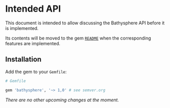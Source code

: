 Intended API
============

This document is intended to allow discussing the Bathysphere API before it is implemented.

Its contents will be moved to the gem [`README`][readme] when the corresponding features are implemented.

  [readme]: ../README.md

Installation
------------

Add the gem to your `Gemfile`:

```ruby
# Gemfile

gem 'bathysphere', '~> 1,0' # see semver.org
```

_There are no other upcoming changes at the moment._
